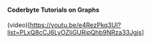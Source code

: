 #### Coderbyte Tutorials on Graphs 
(video)[https://youtu.be/e4RezPkq3UI?list=PLxQ8cCJ6LyOZliGURipQhb9NRza33Jgjs]
